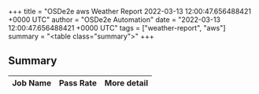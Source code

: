 +++
title = "OSDe2e aws Weather Report 2022-03-13 12:00:47.656488421 +0000 UTC"
author = "OSDe2e Automation"
date = "2022-03-13 12:00:47.656488421 +0000 UTC"
tags = ["weather-report", "aws"]
summary = "<table class=\"summary\"></table>"
+++
## Summary

| Job Name | Pass Rate | More detail |
|----------|-----------|-------------|




